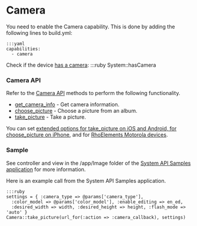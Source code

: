 # Camera
You need to enable the Camera capability. This is done by adding the following lines to build.yml:

	:::yaml
	capabilities:
	  - camera

Check if the device [has a camera](../api/system#phasCamera):
	:::ruby
	System::hasCamera

### Camera API
Refer to the [Camera API](../../2.2.0/rhodesapi/camera-api) methods to perform the following functionality.

 * [get_camera_info](../../2.2.0/rhodesapi/camera-api#getcamerainfo) - Get camera information.
 * [choose_picture](../../2.2.0/rhodesapi/camera-api#choosepicture) - Choose a picture from an album.
 * [take_picture](../../2.2.0/rhodesapi/camera-api#takepicture) - Take a picture.

You can set [extended options for take_picture on iOS and Android, for choose_picture on iPhone](../../2.2.0/rhodesapi/camera-api#optionshashforiosandandroiddevices), and for [RhoElements Motorola devices](../../2.2.0/rhodesapi/camera-api#optionshashforrhoelementsmotoroladevices).

### Sample
See controller and view in the /app/Image folder of the [ System API Samples application](http://github.com/rhomobile/rhodes-system-api-samples/tree/master/app/Image/controller.rb) for more information.

Here is an example call from the System API Samples application.

	:::ruby
	settings = { :camera_type => @params['camera_type'],
	  :color_model => @params['color_model'], :enable_editing => en_ed,
	  :desired_width => width, :desired_height => height, :flash_mode => 'auto' }
    Camera::take_picture(url_for(:action => :camera_callback), settings)